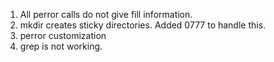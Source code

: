 
1. All perror calls do not give fill information.
2. mkdir creates sticky directories. Added 0777 to handle this.
3. perror customization
4. grep is not working.

